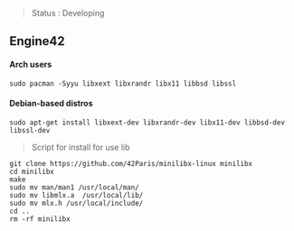 > Status : Developing

## Engine42
#### Arch users
```sudo pacman -Syyu libxext libxrandr libx11 libbsd libssl```
#### Debian-based distros
```sudo apt-get install libxext-dev libxrandr-dev libx11-dev libbsd-dev libssl-dev```

> Script for install for use lib
```
git clone https://github.com/42Paris/minilibx-linux minilibx
cd minilibx
make
sudo mv man/man1 /usr/local/man/
sudo mv libmlx.a  /usr/local/lib/
sudo mv mlx.h /usr/local/include/
cd ..
rm -rf minilibx
```
